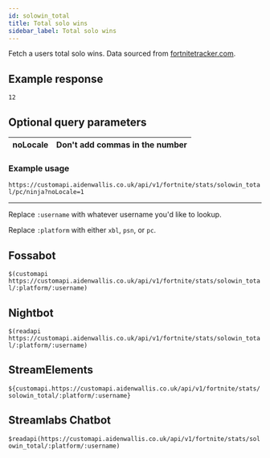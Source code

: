 ```yaml
---
id: solowin_total
title: Total solo wins
sidebar_label: Total solo wins
---
```


Fetch a users total solo wins. Data sourced from [fortnitetracker.com](https://fortnitetracker.com).

## Example response
```12```

## Optional query parameters
| noLocale | Don't add commas in the number |
|----------|--------------------------------|

### Example usage
```https://customapi.aidenwallis.co.uk/api/v1/fortnite/stats/solowin_total/pc/ninja?noLocale=1```

---

Replace `:username` with whatever username you'd like to lookup.

Replace `:platform` with either `xbl`, `psn`, or `pc`.

## Fossabot
```$(customapi https://customapi.aidenwallis.co.uk/api/v1/fortnite/stats/solowin_total/:platform/:username)```

## Nightbot
```$(readapi https://customapi.aidenwallis.co.uk/api/v1/fortnite/stats/solowin_total/:platform/:username)```

## StreamElements
```${customapi.https://customapi.aidenwallis.co.uk/api/v1/fortnite/stats/solowin_total/:platform/:username}```

## Streamlabs Chatbot
```$readapi(https://customapi.aidenwallis.co.uk/api/v1/fortnite/stats/solowin_total/:platform/:username)```
